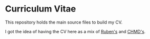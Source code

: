 # Curriculum Vitae

This repository holds the main source files to build my CV.

I got the idea of having the CV here as a mix of
[Ruben's](https://github.com/Rubenmp/CV) and
[CHMD's](https://blog.chmd.fr/editing-a-cv-in-markdown-with-pandoc.html).
